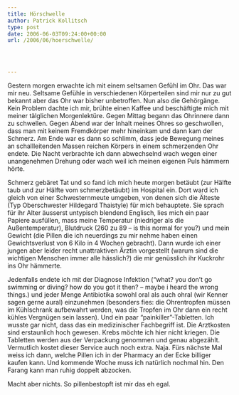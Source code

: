 ```yaml
---
title: Hörschwelle
author: Patrick Kollitsch
type: post
date: 2006-06-03T09:24:00+00:00
url: /2006/06/hoerschwelle/




---
```

Gestern morgen erwachte ich mit einem seltsamen Gef&uuml;hl im Ohr. Das war mir neu. Seltsame Gef&uuml;hle in verschiedenen K&ouml;rperteilen sind mir nur zu gut bekannt aber das Ohr war bisher unbetroffen. Nun also die Geh&ouml;rg&auml;nge. Kein Problem dachte ich mir, br&uuml;hte einen Kaffee und besch&auml;ftigte mich mit meiner t&auml;lglichen Morgenlekt&uuml;re. Gegen Mittag begann das Ohrinnere dann zu schwellen. Gegen Abend war der Inhalt meines Ohres so geschwollen, dass man mit keinem Fremdk&ouml;rper mehr hineinkam und dann kam der Schmerz. Am Ende war es dann so schlimm, dass jede Bewegung meines an schallleitenden Massen reichen K&ouml;rpers in einem schmerzenden Ohr endete. Die Nacht verbrachte ich dann abwechselnd wach wegen einer unangenehmen Drehung oder wach weil ich meinen eigenen Puls h&auml;mmern h&ouml;rte. 

Schmerz geb&auml;ret Tat und so fand ich mich heute morgen bet&auml;ubt (zur H&auml;lfte taub und zur H&auml;lfte vom schmerzbet&auml;ubt) im Hospital ein. Dort ward ich gleich von einer Schwesternmeute umgeben, von denen sich die &Auml;lteste (Typ Oberschwester Hildegard Thaistyle) f&uuml;r mich behauptete. Sie sprach f&uuml;r ihr Alter &auml;usserst untypisch blendend Englisch, lies mich ein paar Papiere ausf&uuml;llen, mass meine Temperatur (niedriger als die Au&szlig;entemperatur), Blutdruck (260 zu 89 &#8211; is this normal for you?) und mein Gewicht (die Pillen die ich neuerdings zu mir nehme haben einen Gewichtsverlust von 6 Kilo in 4 Wochen gebracht). Dann wurde ich einer jungen aber leider recht unattraktiven &Auml;rztin vorgestellt (warum sind die wichtigen Menschen immer alle h&auml;sslich?) die mir gen&uuml;sslich ihr Kuckrohr ins Ohr h&auml;mmerte. 

Jedenfalls endete ich mit der Diagnose Infektion (&#8220;what? you don&#8217;t go swimming or diving? how do you got it then? &#8211; maybe i heard the wrong things.) und jeder Menge Antibiotika sowohl oral als auch ohral (wir Kenner sagen gerne aural) einzunehmen (besonders fies: die Ohrentropfen m&uuml;ssen im K&uuml;hlschrank aufbewahrt werden, was die Tropfen im Ohr dann ein recht k&uuml;hles Vergn&uuml;gen sein lassen). Und ein paar &#8220;painkiller&#8221;-Tabletten. Ich wusste gar nicht, dass das ein medizinischer Fachbegriff ist. Die Arztkosten sind erstaunlich hoch gewesen. Krebs m&ouml;chte ich hier nicht kriegen. Die Tabletten werden aus der Verpackung genommen und genau abgez&auml;hlt. Vermutlich kostet dieser Service auch noch extra. Naja. F&uuml;rs n&auml;chste Mal weiss ich dann, welche Pillen ich in der Pharmacy an der Ecke billiger kaufen kann. Und kommende Woche muss ich nat&uuml;rlich nochmal hin. Den Farang kann man ruhig doppelt abzocken.

Macht aber nichts. So pillenbestopft ist mir das eh egal.